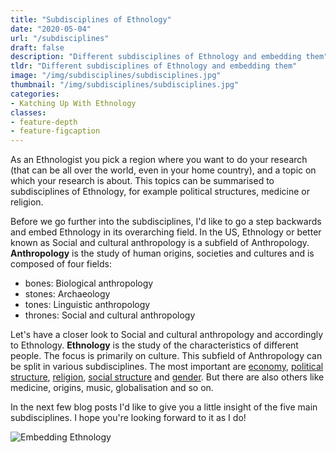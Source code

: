 ```yaml
---
title: "Subdisciplines of Ethnology"
date: "2020-05-04"
url: "/subdisciplines"
draft: false
description: "Different subdisciplines of Ethnology and embedding them"
tldr: "Different subdisciplines of Ethnology and embedding them"
image: "/img/subdisciplines/subdisciplines.jpg"
thumbnail: "/img/subdisciplines/subdisciplines.jpg"
categories:
- Katching Up With Ethnology
classes: 
- feature-depth
- feature-figcaption
---
```

As an Ethnologist you pick a region where you want to do your research (that can be all over the world, even in your home country), and a topic on which your research is about. This topics can be summarised to subdisciplines of Ethnology, for example political structures, medicine or religion.

<!--more-->

Before we go further into the subdisciplines, I'd like to go a step backwards and embed Ethnology in its overarching field. In the US, Ethnology or better known as Social and cultural anthropology is a subfield of Anthropology. **Anthropology** is the study of human origins, societies and cultures and is composed of four fields:

- bones: Biological anthropology
- stones: Archaeology
- tones: Linguistic anthropology
- thrones: Social and cultural anthropology

Let's have a closer look to Social and cultural anthropology and accordingly to Ethnology. **Ethnology** is the study of the characteristics of different people. The focus is primarily on culture. This subfield of Anthropology can be split in various subdisciplines. The most important are [economy](https://www.katchblog.com/economy), [political structure](https://www.katchblog.com/political), [religion](https://www.katchblog.com/religion), [social structure](https://www.katchblog.com/social) and [gender](https://www.katchblog.com/gender). But there are also others like medicine, origins, music, globalisation and so on.

In the next few blog posts I'd like to give you a little insight of the five main subdisciplines. I hope you're looking forward to it as I do!

![Embedding Ethnology](/img/subdisciplines/embedding.png)

